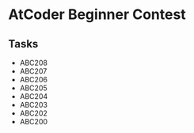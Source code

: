 # AtCoder Beginner Contest

## Tasks

- ABC208
- ABC207
- ABC206
- ABC205
- ABC204
- ABC203
- ABC202
- ABC200
